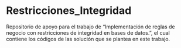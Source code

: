 # Restricciones_Integridad
Repositorio de apoyo para el trabajo de “Implementación de reglas de negocio con restricciones de integridad en bases de datos.”, el cual contiene los códigos de las solución que se plantea en este trabajo.
